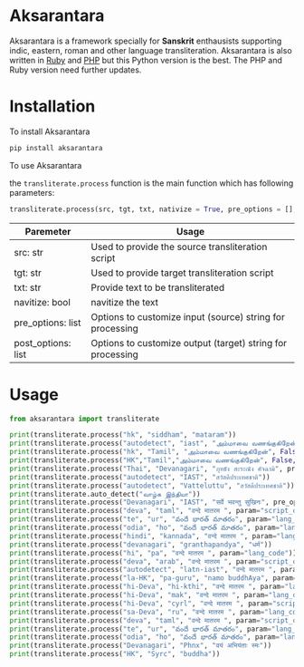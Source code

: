 # Aksarantara

Aksarantara is a framework specially for **Sanskrit** enthausists supporting indic, eastern, roman and other language transliteration. Aksarantara is also written in [Ruby](https://github.com/enginestein/aksarantara.rb) and [PHP](https://github.com/enginestein/aksarantara.php) but this Python version is the best. The PHP and Ruby version need further updates.

# Installation

To install Aksarantara

```powershell
pip install aksarantara
```

To use Aksarantara

the `transliterate.process` function is the main function which has following parameters:

```python
transliterate.process(src, tgt, txt, nativize = True, pre_options = [], post_options = [])
```

| Paremeter  | Usage |
| ------------- | ------------- |
| src: str  | Used to provide the source transliteration script |
| tgt: str  | Used to provide target transliteration script  |
| txt: str  | Provide text to be transliterated  |
| navitize: bool  | navitize the text  |
| pre_options: list  | Options to customize input (source) string for processing |
| post_options: list  | Options to customize output (target) string for processing |

# Usage

```python
from aksarantara import transliterate

print(transliterate.process("hk", "siddham", "mataram"))
print(transliterate.process("autodetect", "iast", "அம்மாவை வணங்குகிறேன்"))
print(transliterate.process("hk", "Tamil", "அம்மாவை வணங்குகிறேன்", False))
print(transliterate.process("HK","Tamil","அம்மாவை வணங்குகிறேன்", False, post_options=["TamilSubScript", "TamilRemoveApostrophe"]))
print(transliterate.process("Thai", "Devanagari", "ภุทธัง สะระณัง คัจฉามิ", pre_options=["ThaiOrthography"]))
print(transliterate.process("autodetect", "IAST", "สวัสดีประเทศชาติ"))
print(transliterate.process("autodetect", "Vatteluttu", "สวัสดีประเทศชาติ"))
print(transliterate.auto_detect("வாழ்க இந்தியா"))
print(transliterate.process("Devanagari", "IAST", "सर्वे भवन्तु सुखिनः", pre_options=["RemoveSchwaHindi"]))
print(transliterate.process("deva", "taml", "वन्दे मातरम ", param="script_code"))
print(transliterate.process("te", "ur", "వందే భారత్ మాతరం", param="lang_code"))
print(transliterate.process("odia", "ho", "వందే భారత్ మాతరం", param="lang_name"))
print(transliterate.process("hindi", "kannada", "वन्दे मातरम ", param="lang_name"))
print(transliterate.process("devanagari", "granthapandya", "धर्म"))
print(transliterate.process("hi", "pa", "वन्दे मातरम ", param="lang_code"))
print(transliterate.process("deva", "arab", "वन्दे मातरम ", param="script_code"))
print(transliterate.process("autodetect", "latn-iast", "वन्दे मातरम ", param="script_code"))
print(transliterate.process("la-HK", "pa-guru", "namo buddhAya", param="lang_code"))
print(transliterate.process("hi-Deva", "hi-kthi", "वन्दे मातरम ", param="lang_code"))
print(transliterate.process("hi-Deva", "mak", "वन्दे मातरम ", param="lang_code"))
print(transliterate.process("hi-Deva", "cyrl", "वन्दे मातरम ", param="script_code"))
print(transliterate.process("sa-Deva", "ru", "वन्दे मातरम ", param="lang_code"))
print(transliterate.process("deva", "taml", "वन्दे मातरम ", param="script_code"))
print(transliterate.process("te", "ur", "వందే భారత్ మాతరం", param="lang_code"))
print(transliterate.process("odia", "ho", "వందే భారత్ మాతరం", param="lang_name"))
print(transliterate.process("Devanagari", "Phnx", "वयं अभियंताः स्मः"))
print(transliterate.process("HK", "Syrc", "buddha"))
```
